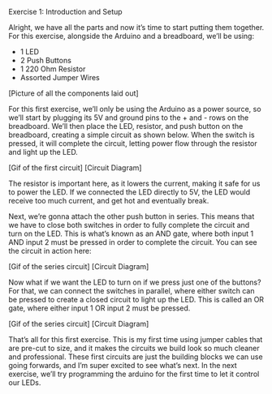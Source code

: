 Exercise 1: Introduction and Setup

Alright, we have all the parts and now it’s time to start putting them together. For this exercise, alongside the Arduino and a breadboard, we’ll be using:
 - 1 LED
 - 2 Push Buttons
 - 1 220 Ohm Resistor
 - Assorted Jumper Wires 

[Picture of all the components laid out]

For this first exercise, we’ll only be using the Arduino as a power source, so we’ll start by plugging its 5V and ground pins to the + and - rows on the breadboard. We’ll then place the LED, resistor, and push button on the breadboard, creating a simple circuit as shown below. When the switch is pressed, it will complete the circuit, letting power flow through the resistor and light up the LED. 

[Gif of the first circuit] [Circuit Diagram]

The resistor is important here, as it lowers the current, making it safe for us to power the LED. If we connected the LED directly to 5V, the LED would receive too much current, and get hot and eventually break. 

Next, we’re gonna attach the other push button in series. This means that we have to close both switches in order to fully complete the circuit and turn on the LED. This is what’s known as an AND gate, where both input 1 AND input 2 must be pressed in order to complete the circuit. You can see the circuit in action here:

[Gif of the series circuit] [Circuit Diagram]

Now what if we want the LED to turn on if we press just one of the buttons? For that, we can connect the switches in parallel, where either switch can be pressed to create a closed circuit to light up the LED. This is called an OR gate, where either input 1 OR input 2 must be pressed.

[Gif of the series circuit] [Circuit Diagram]

That’s all for this first exercise. This is my first time using jumper cables that are pre-cut to size, and it makes the circuits we build look so much cleaner and professional. These first circuits are just the building blocks we can use going forwards, and I’m super excited to see what’s next. In the next exercise, we’ll try programming the arduino for the first time to let it control our LEDs.
